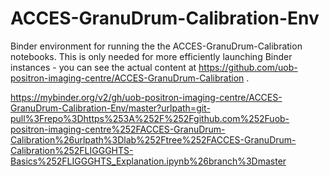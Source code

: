 # ACCES-GranuDrum-Calibration-Env
Binder environment for running the the ACCES-GranuDrum-Calibration notebooks. This is only needed for more efficiently launching Binder instances - you can see the actual content at https://github.com/uob-positron-imaging-centre/ACCES-GranuDrum-Calibration .


https://mybinder.org/v2/gh/uob-positron-imaging-centre/ACCES-GranuDrum-Calibration-Env/master?urlpath=git-pull%3Frepo%3Dhttps%253A%252F%252Fgithub.com%252Fuob-positron-imaging-centre%252FACCES-GranuDrum-Calibration%26urlpath%3Dlab%252Ftree%252FACCES-GranuDrum-Calibration%252FLIGGGHTS-Basics%252FLIGGGHTS_Explanation.ipynb%26branch%3Dmaster


